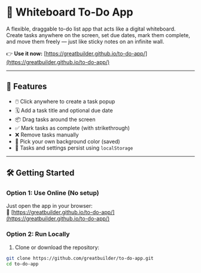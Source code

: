 # 📝 Whiteboard To-Do App

A flexible, draggable to-do list app that acts like a digital whiteboard.  
Create tasks anywhere on the screen, set due dates, mark them complete, and move them freely — just like sticky notes on an infinite wall.

👉 **Use it now:** [https://greatbuilder.github.io/to-do-app/](https://greatbuilder.github.io/to-do-app/)

---

## 🚀 Features

- 🖱️ Click anywhere to create a task popup
- 🗓️ Add a task title and optional due date
- 📦 Drag tasks around the screen
- ✅ Mark tasks as complete (with strikethrough)
- ❌ Remove tasks manually
- 🌈 Pick your own background color (saved)
- 💾 Tasks and settings persist using `localStorage`

---

## 🛠️ Getting Started

### Option 1: Use Online (No setup)

Just open the app in your browser:  
🔗 [https://greatbuilder.github.io/to-do-app/](https://greatbuilder.github.io/to-do-app/)

### Option 2: Run Locally

1. Clone or download the repository:

```bash
git clone https://github.com/greatbuilder/to-do-app.git
cd to-do-app
